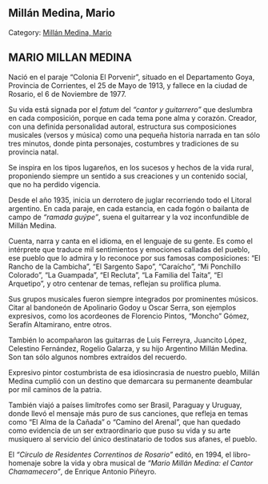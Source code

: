 ## Millán Medina, Mario

Category: [Millán Medina, Mario](http://descubrircorrientes.com.ar/2012/index.php/1657-biografias/l-m-n-n-o-p-q/millan-medina-mario)

## MARIO MILLAN MEDINA

Nació en el paraje “Colonia El Porvenir”, situado en el Departamento Goya, Provincia de Corrientes, el 25 de Mayo de 1913, y fallece en la ciudad de Rosario, el 6 de Noviembre de 1977.

Su vida está signada por el _fatum_ del _“cantor y guitarrero”_ que deslumbra en cada composición, porque en cada tema pone alma y corazón. Creador, con una definida personalidad autoral, estructura sus composiciones musicales (versos y música) como una pequeña historia narrada en tan sólo tres minutos, donde pinta personajes, costumbres y tradiciones de su provincia natal.

Se inspira en los tipos lugareños, en los sucesos y hechos de la vida rural, proponiendo siempre un sentido a sus creaciones y un contenido social, que no ha perdido vigencia.

Desde el año 1935, inicia un derrotero de juglar recorriendo todo el Litoral argentino. En cada paraje, en cada estancia, en cada fogón o bailanta de campo de _“ramada guýpe”_, suena el guitarrear y la voz inconfundible de Millán Medina.

Cuenta, narra y canta en el idioma, en el lenguaje de su gente. Es como el intérprete que traduce mil sentimientos y emociones calladas del pueblo, ese pueblo que lo admira y lo reconoce por sus famosas composiciones: “El Rancho de la Cambicha”, “El Sargento Sapo”, “Caraícho”, “Mi Ponchillo Colorado”, “La Guampada”, “El Recluta”, “La Familia del Taita”, “El Arquetipo”, y otro centenar de temas, reflejan su prolífica pluma.

Sus grupos musicales fueron siempre integrados por prominentes músicos. Citar al bandoneón de Apolinario Godoy u Oscar Serra, son ejemplos expresivos, como los acordeones de Florencio Pintos, “Moncho” Gómez, Serafín Altamirano, entre otros.

También lo acompañaron las guitarras de Luis Ferreyra, Juancito López, Celestino Fernández, Rogelio Galarza, y su hijo Argentino Millán Medina. Son tan sólo algunos nombres extraídos del recuerdo.

Expresivo pintor costumbrista de esa idiosincrasia de nuestro pueblo, Millán Medina cumplió con un destino que demarcara su permanente deambular por mil caminos de la patria.

También viajó a países limítrofes como ser Brasil, Paraguay y Uruguay, donde llevó el mensaje más puro de sus canciones, que refleja en temas como “El Alma de la Cañada” o “Camino del Arenal”, que han quedado como evidencia de un ser extraordinario que puso su vida y su arte musiquero al servicio del único destinatario de todos sus afanes, el pueblo.

El _“Círculo de Residentes Correntinos de Rosario”_ editó, en 1994, el libro-homenaje sobre la vida y obra musical de _“Mario Millán Medina: el Cantor Chamamecero”_, de Enrique Antonio Piñeyro.